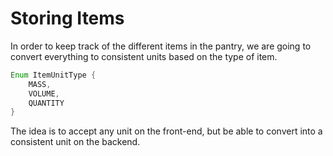 # Storing Items

In order to keep track of the different items in the pantry, 
we are going to convert everything to consistent units based on the type of item.

``` Java
Enum ItemUnitType {
    MASS,
    VOLUME,
    QUANTITY
}
```

The idea is to accept any unit on the front-end, but be able to convert into a consistent unit on the backend.


